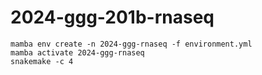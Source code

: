 # 2024-ggg-201b-rnaseq

```
mamba env create -n 2024-ggg-rnaseq -f environment.yml 
mamba activate 2024-ggg-rnaseq
snakemake -c 4
```

